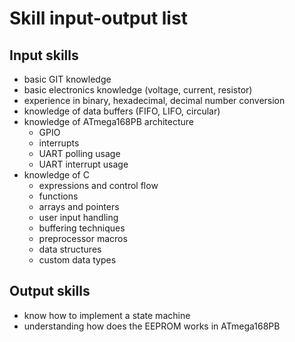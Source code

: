 # Skill input-output list

## Input skills
- basic GIT knowledge
- basic electronics knowledge (voltage, current, resistor)
- experience in binary, hexadecimal, decimal number conversion
- knowledge of data buffers (FIFO, LIFO, circular)
- knowledge of ATmega168PB architecture
    - GPIO
    - interrupts
    - UART polling usage
	- UART interrupt usage
- knowledge of C
    - expressions and control flow
    - functions
    - arrays and pointers
    - user input handling
    - buffering techniques
    - preprocessor macros
    - data structures
    - custom data types

## Output skills
- know how to implement a state machine
- understanding how does the EEPROM works in ATmega168PB
